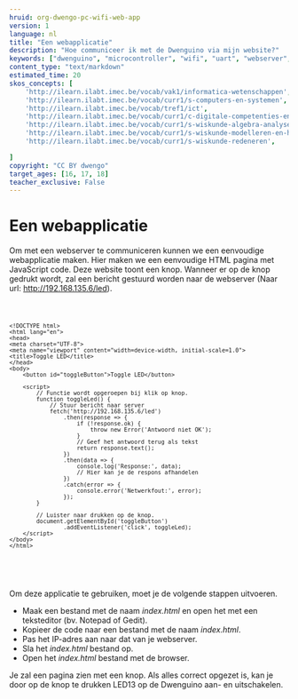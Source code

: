 ```yaml
---
hruid: org-dwengo-pc-wifi-web-app
version: 1
language: nl
title: "Een webapplicatie"
description: "Hoe communiceer ik met de Dwenguino via mijn website?"
keywords: ["dwenguino", "microcontroller", "wifi", "uart", "webserver", "web", "internet", "webapplicatie"]
content_type: "text/markdown"
estimated_time: 20
skos_concepts: [
    'http://ilearn.ilabt.imec.be/vocab/vak1/informatica-wetenschappen', 
    'http://ilearn.ilabt.imec.be/vocab/curr1/s-computers-en-systemen',
    'http://ilearn.ilabt.imec.be/vocab/tref1/ict',
    'http://ilearn.ilabt.imec.be/vocab/curr1/c-digitale-competenties-en-mediawijsheid',
    'http://ilearn.ilabt.imec.be/vocab/curr1/s-wiskunde-algebra-analyse',
    'http://ilearn.ilabt.imec.be/vocab/curr1/s-wiskunde-modelleren-en-heuristiek',
    'http://ilearn.ilabt.imec.be/vocab/curr1/s-wiskunde-redeneren',

]
copyright: "CC BY dwengo"
target_ages: [16, 17, 18]
teacher_exclusive: False
---
```


# Een webapplicatie

Om met een webserver te communiceren kunnen we een eenvoudige webapplicatie maken. Hier maken we een eenvoudige HTML pagina met JavaScript code. Deze website toont een knop. Wanneer er op de knop gedrukt wordt, zal een bericht gestuurd worden naar de webserver (Naar url: http://192.168.135.6/led).


<div class="dwengo-content dwengo-code-simulator">
    <pre>
<code class="language-html" data-filename="filename.cpp">

    <!DOCTYPE html>
    <html lang="en">
    <head>
    <meta charset="UTF-8">
    <meta name="viewport" content="width=device-width, initial-scale=1.0">
    <title>Toggle LED</title>
    </head>
    <body>
        <button id="toggleButton">Toggle LED</button>

        <script>
            // Functie wordt opgeroepen bij klik op knop.
            function toggleLed() {
                // Stuur bericht naar server
                fetch('http://192.168.135.6/led') 
                    .then(response => {
                        if (!response.ok) {
                            throw new Error('Antwoord niet OK');
                        }
                        // Geef het antwoord terug als tekst
                        return response.text();  
                    })
                    .then(data => {
                        console.log('Response:', data);  
                        // Hier kan je de respons afhandelen
                    })
                    .catch(error => {
                        console.error('Netwerkfout:', error);
                    });
            }

            // Luister naar drukken op de knop.
            document.getElementById('toggleButton')
                    .addEventListener('click', toggleLed);
        </script>
    </body>
    </html>


</code>
    </pre>
</div>

Om deze applicatie te gebruiken, moet je de volgende stappen uitvoeren.

- Maak een bestand met de naam *index.html* en open het met een teksteditor (bv. Notepad of Gedit).
- Kopieer de code naar een bestand met de naam *index.html*.
- Pas het IP-adres aan naar dat van je webserver.
- Sla het *index.html* bestand op. 
- Open het *index.html* bestand met de browser.

Je zal een pagina zien met een knop. Als alles correct opgezet is, kan je door op de knop te drukken LED13 op de Dwenguino aan- en uitschakelen.

